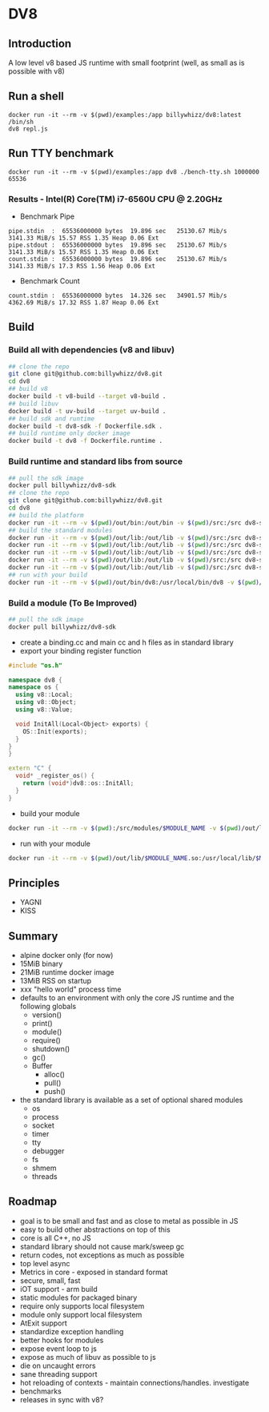 # DV8

## Introduction
A low level v8 based JS runtime with small footprint (well, as small as is possible with v8)

## Run a shell
```
docker run -it --rm -v $(pwd)/examples:/app billywhizz/dv8:latest /bin/sh
dv8 repl.js
```

## Run TTY benchmark
```
docker run -it --rm -v $(pwd)/examples:/app dv8 ./bench-tty.sh 1000000 65536
```
### Results - Intel(R) Core(TM) i7-6560U CPU @ 2.20GHz
- Benchmark Pipe
```
pipe.stdin  :  65536000000 bytes  19.896 sec   25130.67 Mib/s    3141.33 MiB/s 15.57 RSS 1.35 Heap 0.06 Ext
pipe.stdout :  65536000000 bytes  19.896 sec   25130.67 Mib/s    3141.33 MiB/s 15.57 RSS 1.35 Heap 0.06 Ext
count.stdin :  65536000000 bytes  19.896 sec   25130.67 Mib/s    3141.33 MiB/s 17.3 RSS 1.56 Heap 0.06 Ext
```
- Benchmark Count
```
count.stdin :  65536000000 bytes  14.326 sec   34901.57 Mib/s    4362.69 MiB/s 17.32 RSS 1.87 Heap 0.06 Ext
```

## Build

### Build all with dependencies (v8 and libuv)
```bash
## clone the repo
git clone git@github.com:billywhizz/dv8.git
cd dv8
## build v8
docker build -t v8-build --target v8-build .
## build libuv
docker build -t uv-build --target uv-build .
## build sdk and runtime
docker build -t dv8-sdk -f Dockerfile.sdk .
## build runtime only docker image
docker build -t dv8 -f Dockerfile.runtime .
```

### Build runtime and standard libs from source
```bash
## pull the sdk image
docker pull billywhizz/dv8-sdk
## clone the repo
git clone git@github.com:billywhizz/dv8.git
cd dv8
## build the platform
docker run -it --rm -v $(pwd)/out/bin:/out/bin -v $(pwd)/src:/src dv8-sdk ./platform.sh
## build the standard modules
docker run -it --rm -v $(pwd)/out/lib:/out/lib -v $(pwd)/src:/src dv8-sdk ./module.sh os
docker run -it --rm -v $(pwd)/out/lib:/out/lib -v $(pwd)/src:/src dv8-sdk ./module.sh process
docker run -it --rm -v $(pwd)/out/lib:/out/lib -v $(pwd)/src:/src dv8-sdk ./module.sh socket
docker run -it --rm -v $(pwd)/out/lib:/out/lib -v $(pwd)/src:/src dv8-sdk ./module.sh timer
docker run -it --rm -v $(pwd)/out/lib:/out/lib -v $(pwd)/src:/src dv8-sdk ./module.sh tty
## run with your build
docker run -it --rm -v $(pwd)/out/bin/dv8:/usr/local/bin/dv8 -v $(pwd)/out/lib:/usr/local/lib dv8 /bin/sh
```

### Build a module (To Be Improved)
```bash
## pull the sdk image
docker pull billywhizz/dv8-sdk
```
- create a binding.cc and main cc and h files as in standard library
- export your binding register function

```cpp
#include "os.h"

namespace dv8 {
namespace os {
  using v8::Local;
  using v8::Object;
  using v8::Value;

  void InitAll(Local<Object> exports) {
    OS::Init(exports);
  }
}
}

extern "C" {
  void* _register_os() {
    return (void*)dv8::os::InitAll;
  }
}
```
- build your module
```bash
docker run -it --rm -v $(pwd):/src/modules/$MODULE_NAME -v $(pwd)/out/lib:/out/lib billywhizz/dv8-sdk ./module.sh $MODULE_NAME
```
- run with your module
```bash
docker run -it --rm -v $(pwd)/out/lib/$MODULE_NAME.so:/usr/local/lib/$MODULE_NAME.so billywhizz/dv8 /bin/sh
```

## Principles
- YAGNI
- KISS

## Summary
- alpine docker only (for now)
- 15MiB binary
- 21MiB runtime docker image
- 13MiB RSS on startup
- xxx "hello world" process time
- defaults to an environment with only the core JS runtime and the following globals
    - version()
    - print()
    - module()
    - require()
    - shutdown()
    - gc()
    - Buffer
        - alloc()
        - pull()
        - push()
- the standard library is available as a set of optional shared modules
    - os
    - process
    - socket
    - timer
    - tty
    - debugger
    - fs
    - shmem
    - threads

## Roadmap
- goal is to be small and fast and as close to metal as possible in JS
- easy to build other abstractions on top of this
- core is all C++, no JS
- standard library should not cause mark/sweep gc
- return codes, not exceptions as much as possible
- top level async
- Metrics in core - exposed in standard format
- secure, small, fast
- iOT support - arm build
- static modules for packaged binary
- require only supports local filesystem
- module only support local filesystem
- AtExit support
- standardize exception handling
- better hooks for modules
- expose event loop to js
- expose as much of libuv as possible to js
- die on uncaught errors
- sane threading support
- hot reloading of contexts - maintain connections/handles. investigate
- benchmarks
- releases in sync with v8?

